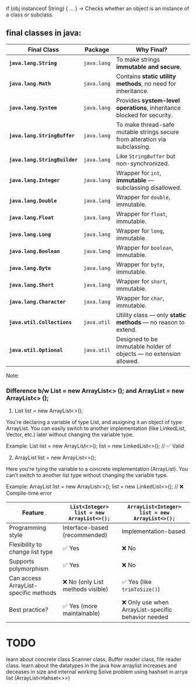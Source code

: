 if (obj instanceof String) { ... } -> Checks whether an object is an instance of a class or subclass.


## final classes in java:
| **Final Class**               | **Package** | **Why Final?**                                                              |
| ----------------------------- | ----------- | --------------------------------------------------------------------------- |
| **`java.lang.String`**        | `java.lang` | To make strings **immutable and secure**.                                   |
| **`java.lang.Math`**          | `java.lang` | Contains **static utility methods**, no need for inheritance.               |
| **`java.lang.System`**        | `java.lang` | Provides **system-level operations**, inheritance blocked for security.     |
| **`java.lang.StringBuffer`**  | `java.lang` | To make thread-safe mutable strings secure from alteration via subclassing. |
| **`java.lang.StringBuilder`** | `java.lang` | Like `StringBuffer` but non-synchronized.                                   |
| **`java.lang.Integer`**       | `java.lang` | Wrapper for `int`, **immutable** — subclassing disallowed.                  |
| **`java.lang.Double`**        | `java.lang` | Wrapper for `double`, immutable.                                            |
| **`java.lang.Float`**         | `java.lang` | Wrapper for `float`, immutable.                                             |
| **`java.lang.Long`**          | `java.lang` | Wrapper for `long`, immutable.                                              |
| **`java.lang.Boolean`**       | `java.lang` | Wrapper for `boolean`, immutable.                                           |
| **`java.lang.Byte`**          | `java.lang` | Wrapper for `byte`, immutable.                                              |
| **`java.lang.Short`**         | `java.lang` | Wrapper for `short`, immutable.                                             |
| **`java.lang.Character`**     | `java.lang` | Wrapper for `char`, immutable.                                              |
| **`java.util.Collections`**   | `java.util` | Utility class — only **static methods** — no reason to extend.              |
| **`java.util.Optional`**      | `java.util` | Designed to be immutable holder of objects — no extension allowed.          |


Note:

### Difference b/w List<Integer> = new ArrayList<> (); and ArrayList<Integer> = new ArrayList<> ();

1. List<Integer> list = new ArrayList<>();

You're declaring a variable of type List, and assigning it an object of type ArrayList.
You can easily switch to another implementation (like LinkedList, Vector, etc.) later without changing the variable type.

Example:
List<Integer> list = new ArrayList<>();
list = new LinkedList<>(); // ✅ Valid

2. ArrayList<Integer> list = new ArrayList<>();

Here you're tying the variable to a concrete implementation (ArrayList).
You can’t switch to another list type without changing the variable type.

Example:
ArrayList<Integer> list = new ArrayList<>();
list = new LinkedList<>(); // ❌ Compile-time error

| Feature                               | `List<Integer> list = new ArrayList<>();` | `ArrayList<Integer> list = new ArrayList<>();`     |
| ------------------------------------- | ----------------------------------------- | -------------------------------------------------- |
| Programming style                     | Interface-based (recommended)             | Implementation-based                               |
| Flexibility to change list type       | ✅ Yes                                     | ❌ No                                               |
| Supports polymorphism                 | ✅ Yes                                     | ❌ No                                               |
| Can access ArrayList-specific methods | ❌ No (only List methods visible)          | ✅ Yes (like `trimToSize()`)                        |
| Best practice?                        | ✅ Yes (more maintainable)                 | ❌ Only use when ArrayList-specific behavior needed |



# TODO
learn about concrete class
Scanner class, Buffer reader class, file reader class.
learn about the datatypes in the java
how arraylist increases and deceases in size and internal working
Solve problem using hashset in arrya list (ArrayList<Hahset<>>)

